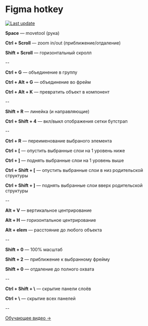# Figma hotkey

[![Last update](https://img.shields.io/badge/update-17.07.21-brightgreen)](https://github.com/viktishchenko/git)


**Space** — movetool (рука)

**Ctrl + Scroll** — zoom in/out (приближение/отдаление)

**Shift + Scroll** — горизонтальный скролл

--

**Ctrl + G** — объединение в группу

**Ctrl + Alt + G** — объединение во фрейм

**Ctrl + Alt + K** — превратить объект в компонент

--

**Shift + R** — линейка (и направляющие)

**Ctrl + Shift + 4** — вкл/выкл отображения сетки бутстрап

--

**Ctrl + R** — переименование выбраного элемента

**Ctrl + [** — опустить выбранные слои на 1 уровень ниже

**Ctrl + ]** — поднять выбранные слои на 1 уровень выше

**Ctrl + Shift + [** — опустить выбранные слои в низ родительской структуры

**Ctrl + Shift + ]** — поднять выбранные слои вверх родительской структуры

--

**Alt + V** — вертикальное центрирование

**Alt + H** — горизонтальное центрирование

**Alt + elem** — расстояние до любого объекта

--

**Shift + 0** — 100% масштаб

**Shift + 2** — приближение к выбранному фрейму

**Shift + 0** — отдаление до полного охвата

--

**Ctrl + Shift + \\** — скрытие панели слоёв

**Ctrl + \\** — скрытие всех панелей

--

[Обучающее видео →](https://www.youtube.com/watch?v=z6mlqOGmjQQ)
